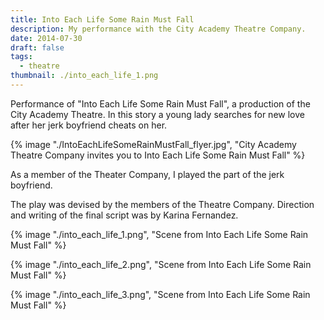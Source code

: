```yaml
---
title: Into Each Life Some Rain Must Fall
description: My performance with the City Academy Theatre Company.
date: 2014-07-30
draft: false
tags:
  - theatre
thumbnail: ./into_each_life_1.png
---
```


Performance of "Into Each Life Some Rain Must Fall", a production of the City Academy Theatre. In this story a young lady searches for new love after her jerk boyfriend cheats on her.

{% image "./IntoEachLifeSomeRainMustFall_flyer.jpg", "City Academy Theatre Company invites you to Into Each Life Some Rain Must Fall" %}

As a member of the Theater Company, I played the part of the jerk boyfriend.

The play was devised by the members of the Theatre Company. Direction and writing of the final script was by Karina Fernandez.

{% image "./into_each_life_1.png", "Scene from Into Each Life Some Rain Must Fall" %}

{% image "./into_each_life_2.png", "Scene from Into Each Life Some Rain Must Fall" %}

{% image "./into_each_life_3.png", "Scene from Into Each Life Some Rain Must Fall" %}
